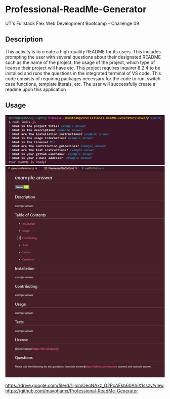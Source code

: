# Professional-ReadMe-Generator
UT's Fullstack Flex Web Development Bootcamp - Challenge 09


## Description
This activity is to create a high-quality README for its users. This includes prompting the user with several questions about their designated README such as the name of the project, the usage of the project, which type of license their project will have etc. This project requires inquirer 8.2.4 to be installed and runs the questions in the integrated terminal of VS code. This code consists of requiring packages necessary for the code to run, switch case functions, template literals, etc. The user will successfully create a readme upon this application

## Usage
![Terminal Screenshot](./assets/terminal.png)
![Readme Screenshot](./assets/readmepic.png)

https://drive.google.com/file/d/1ijIcmOeoNAxz_G2PcAEkb60AhiX1sszv/view  
https://github.com/mayphamx/Professional-ReadMe-Generator
